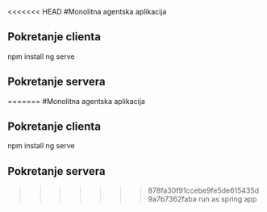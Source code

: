 <<<<<<< HEAD
#Monolitna agentska aplikacija
## Pokretanje clienta
npm install
ng serve

## Pokretanje servera
=======
#Monolitna agentska aplikacija
## Pokretanje clienta
npm install
ng serve

## Pokretanje servera
>>>>>>> 878fa30f91ccebe9fe5de615435d9a7b7362faba
run as spring app